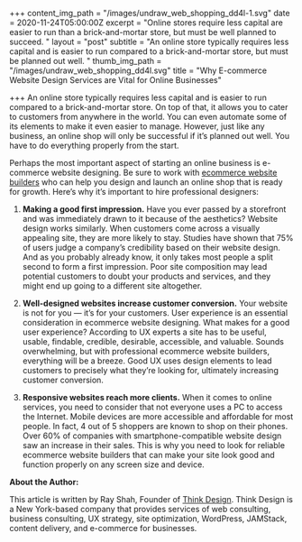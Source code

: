 +++
content_img_path = "/images/undraw_web_shopping_dd4l-1.svg"
date = 2020-11-24T05:00:00Z
excerpt = "Online stores require less capital are easier to run than a brick-and-mortar store, but must be well planned to succeed. "
layout = "post"
subtitle = "An online store typically requires less capital and is easier to run compared to a brick-and-mortar store, but must be planned out well. "
thumb_img_path = "/images/undraw_web_shopping_dd4l.svg"
title = "Why E-commerce Website Design Services are Vital for Online Businesses"

+++
An online store typically requires less capital and is easier to run compared to a brick-and-mortar store. On top of that, it allows you to cater to customers from anywhere in the world. You can even automate some of its elements to make it even easier to manage. However, just like any business, an online shop will only be successful if it’s planned out well. You have to do everything properly from the start.

Perhaps the most important aspect of starting an online business is e-commerce website designing. Be sure to work with [ecommerce website builders](https://thinkdesign.com/services/e-commerce/) who can help you design and launch an online shop that is ready for growth. Here’s why it’s important to hire professional designers:

1. **Making a good first impression.**
   Have you ever passed by a storefront and was immediately drawn to it because of the aesthetics? Website design works similarly.
   When customers come across a visually appealing site, they are more likely to stay. Studies have shown that 75% of users judge a company’s credibility based on their website design. And as you probably already know, it only takes most people a split second to form a first impression. Poor site composition may lead potential customers to doubt your products and services, and they might end up going to a different site altogether.

2. **Well-designed websites increase customer conversion.**
   Your website is not for you — it’s for your customers. User experience is an essential consideration in ecommerce website designing.
   What makes for a good user experience? According to UX experts a site has to be useful, usable, findable, credible, desirable, accessible, and valuable. Sounds overwhelming, but with professional ecommerce website builders, everything will be a breeze. Good UX uses design elements to lead customers to precisely what they’re looking for, ultimately increasing customer conversion.

3. **Responsive websites reach more clients.**
   When it comes to online services, you need to consider that not everyone uses a PC to access the Internet. Mobile devices are more accessible and affordable for most people. In fact, 4 out of 5 shoppers are known to shop on their phones. Over 60% of companies with smartphone-compatible website design saw an increase in their sales. This is why you need to look for reliable ecommerce website builders that can make your site look good and function properly on any screen size and device.

**About the Author:**

This article is written by Ray Shah, Founder of [Think Design](https://thinkdesign.com/). Think Design is a New York-based company that provides services of web consulting, business consulting, UX strategy, site optimization, WordPress, JAMStack, content delivery, and e-commerce for businesses.